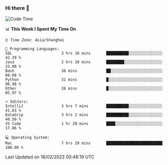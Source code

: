 ### Hi there 👋


<!--START_SECTION:waka-->
![Code Time](http://img.shields.io/badge/Code%20Time-1%2C006%20hrs%2042%20mins-blue)

📊 **This Week I Spent My Time On** 

```text
⌚︎ Time Zone: Asia/Shanghai

💬 Programming Languages: 
SQL                      3 hrs 10 mins       ██████████░░░░░░░░░░░░░░░   42.39 % 
Java                     2 hrs 28 mins       ████████░░░░░░░░░░░░░░░░░   33.08 % 
Bash                     36 mins             ██░░░░░░░░░░░░░░░░░░░░░░░   08.08 % 
Python                   31 mins             █░░░░░░░░░░░░░░░░░░░░░░░░   06.98 % 
Other                    26 mins             █░░░░░░░░░░░░░░░░░░░░░░░░   05.97 % 

🔥 Editors: 
IntelliJ                 3 hrs 7 mins        ██████████░░░░░░░░░░░░░░░   41.63 % 
DataGrip                 3 hrs 2 mins        ██████████░░░░░░░░░░░░░░░   40.50 % 
VS Code                  1 hr 20 mins        ████░░░░░░░░░░░░░░░░░░░░░   17.86 % 

💻 Operating System: 
Mac                      7 hrs 29 mins       █████████████████████████   100.00 % 

```


 Last Updated on 18/02/2023 00:48:19 UTC
<!--END_SECTION:waka-->

<!--
**SillyPasty/SillyPasty** is a ✨ _special_ ✨ repository because its `README.md` (this file) appears on your GitHub profile.

Here are some ideas to get you started:

- 🔭 I’m currently working on ...
- 🌱 I’m currently learning ...
- 👯 I’m looking to collaborate on ...
- 🤔 I’m looking for help with ...
- 💬 Ask me about ...
- 📫 How to reach me: ...
- 😄 Pronouns: ...
- ⚡ Fun fact: ...
-->


